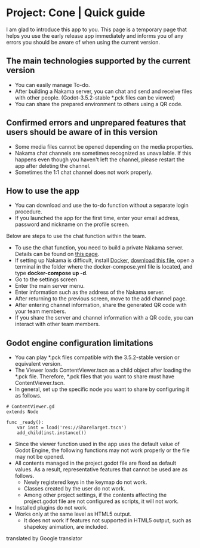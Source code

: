 # Project: Cone | Quick guide
I am glad to introduce this app to you.
This page is a temporary page that helps you use the early release app immediately and informs you of any errors you should be aware of when using the current version.

## The main technologies supported by the current version
- You can easily manage To-do.
- After building a Nakama server, you can chat and send and receive files with other people. (Godot-3.5.2-stable *.pck files can be viewed)
- You can share the prepared environment to others using a QR code.

## Confirmed errors and unprepared features that users should be aware of in this version
- Some media files cannot be opened depending on the media properties.
- Nakama chat channels are sometimes recognized as unavailable. If this happens even though you haven't left the channel, please restart the app after deleting the channel.
- Sometimes the 1:1 chat channel does not work properly.

## How to use the app
- You can download and use the to-do function without a separate login procedure.
- If you launched the app for the first time, enter your email address, password and nickname on the profile screen.

Below are steps to use the chat function within the team.

- To use the chat function, you need to build a private Nakama server. Details can be found on [this page](https://heroiclabs.com/docs/nakama/getting-started/install/docker/).
- If setting up Nakama is difficult, install [Docker](https://www.docker.com/), [download this file](https://github.com/is2you2/pjcone_basic_guide/raw/main/nakama.zip), open a terminal in the folder where the docker-compose.yml file is located, and type **docker-compose up -d**.
- Go to the settings screen
- Enter the main server menu.
- Enter information such as the address of the Nakama server.
- After returning to the previous screen, move to the add channel page.
- After entering channel information, share the generated QR code with your team members.
- If you share the server and channel information with a QR code, you can interact with other team members.

## Godot engine configuration limitations
- You can play *.pck files compatible with the 3.5.2-stable version or equivalent version.
- The Viewer loads ContentViewer.tscn as a child object after loading the *.pck file. Therefore, *.pck files that you want to share must have ContentViewer.tscn.
- In general, set up the specific node you want to share by configuring it as follows.
```gdscript
# ContentViewer.gd
extends Node

func _ready():
	var inst = load('res://ShareTarget.tscn')
	add_child(inst.instance())
```
- Since the viewer function used in the app uses the default value of Godot Engine, the following functions may not work properly or the file may not be opened.
- All contents managed in the project.godot file are fixed as default values. As a result, representative features that cannot be used are as follows.
	- Newly registered keys in the keymap do not work.
	- Classes created by the user do not work.
	- Among other project settings, if the contents affecting the project.godot file are not configured as scripts, it will not work.
- Installed plugins do not work.
- Works only at the same level as HTML5 output.
	- It does not work if features not supported in HTML5 output, such as shapekey animation, are included.

translated by Google translator
